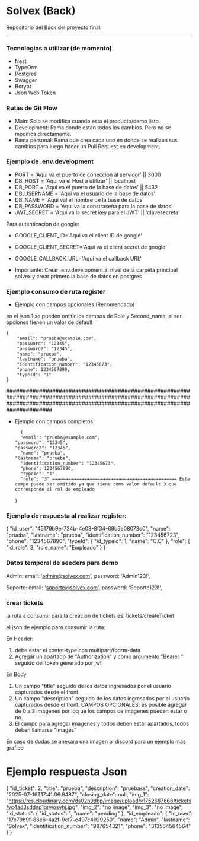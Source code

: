 # Solvex (Back)

Repositorio del Back del proyecto final.

---

### Tecnologias a utilizar (de momento)

- Nest
- TypeOrm
- Postgres
- Swagger
- Bcrypt
- Json Web Token

### Rutas de Git Flow

- Main: Solo se modifica cuando esta el producto/demo listo.
- Development: Rama donde estan todos los cambios. Pero no se modifica directamente.
- Rama personal: Rama que crea cada uno en donde se realizan sus cambios para luego hacer un Pull Request en development.

### Ejemplo de .env.development

- PORT = 'Aqui va el puerto de coneccion al servidor' || 3000
- DB_HOST = 'Aqui va el Host a utilizar' || localhost
- DB_PORT = 'Aqui va el puerto de la base de datos' || 5432
- DB_USERNAME = 'Aqui va el usuario de la base de datos'
- DB_NAME = 'Aqui val el nombre de la base de datos'
- DB_PASSWORD = 'Aqui va la constraseña para la pase de datos'
- JWT_SECRET = 'Aqui va la secret key para el JWT' || 'clavesecreta'

Para autenticacion de google:

- GOOGLE_CLIENT_ID='Aqui va el client ID de google'
- GOOGLE_CLIENT_SECRET='Aqui va el client secret de google'
- GOOGLE_CALLBACK_URL='Aqui va el callback URL'

- Importante: Crear .env.development al nivel de la carpeta principal solvex y crear primero la base de datos en postgres

### Ejemplo consumo de ruta register

- Ejemplo con campos opcionales (Recomendado)

en el json 1 se pueden omitir los campos de Role y Second_name, al ser opciones tienen un valor de default

    {
        "email": "prueba@example.com",
    	"password": "12345",
    	"password2": "12345",
        "name": "prueba",
    	"lastname": "prueba",
        "identification_number": "12345673",
        "phone": 1234567890,
        "typeId": "1"
    }

######################################################################################################################################################################################

- Ejemplo con campos completos:

        {
        "email": "prueba@example.com",
      "password": "12345",
      "password2": "12345",
        "name": "prueba",
      "lastname": "prueba",
        "identification_number": "12345673",
        "phone": 1234567890,
        "typeId": "1",
        "role": "3" →→→→→→→→→→→→→→→→→→→→→→→→→→→→→→→→→→→→→→→→→→→→→→→ Este campo puede ser omitido ya que tiene como valor default 3 que corresponde al rol de empleado

  }

### Ejemplo de respuesta al realizar register:

{
"id_user": "45179b9e-734b-4e03-8f34-69b5e08073c0",
"name": "prueba",
"lastname": "prueba",
"identification_number": "123456723",
"phone": "1234567890",
"typeId": {
"id_typeid": 1,
"name": "C.C"
},
"role": {
"id_role": 3,
"role_name": "Empleado"
}
}

### Datos temporal de seeders para demo

Admin:
email: 'admin@solvex.com',
password: 'Admin123!',

Soporte:
email: 'soporte@solvex.com',
password: 'Soporte123!',

### crear tickets

la ruta a consumir para la creacion de tickets es: tickets/createTicket

el json de ejemplo para consumir la ruta:

En Header:

1. debe estar el contet-type con multipart/foorm-data
2. Agregar un apartado de "Authorization" y como argumento "Bearer " seguido del token generado por jwt

En Body

1. Un campo "title" seguido de los datos ingresados por el usuario capturados desde el front.
2. Un campo "description" seguido de los datos ingresados por el usuario capturados desde el front.
   CAMPOS OPCIONALES:
   es posible agregar de 0 a 3 imagenes por loq ue los campos de imagenes pueden estar o no.
3. El campo para agregar imagenes y todos deben estar apartados, todos deben llamarse "images"

En caso de dudas se anexara una imagen al discord para un ejemplo más grafico

# Ejemplo respuesta Json

{
"id_ticket": 2,
"title": "prueba",
"description": "pruebass",
"creation_date": "2025-07-16T17:41:06.848Z",
"closing_date": null,
"img_1": "https://res.cloudinary.com/ds02h9dbp/image/upload/v1752687666/tickets/vc4ad3sddnp1grwosvhj.jpg",
"img_2": "no image",
"img_3": "no image",
"id_status": {
"id_status": 1,
"name": "pending"
},
"id_empleado": {
"id_user": "17e79b9f-88e6-4a2f-9cf7-c497c4929250",
"name": "Admin",
"lastname": "Solvex",
"identification_number": "987654321",
"phone": "313564564564"
}
}
